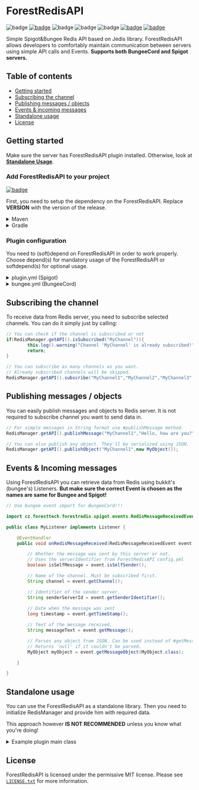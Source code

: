 # ForestRedisAPI
![badge](https://img.shields.io/github/v/release/ForestTechMC/ForestRedisAPI)
[![badge](https://jitpack.io/v/ForestTechMC/ForestRedisAPI.svg)](https://jitpack.io/#ForestTechMC/ForestRedisAPI)
![badge](https://img.shields.io/github/downloads/ForestTechMC/ForestRedisAPI/total)
![badge](https://img.shields.io/github/last-commit/ForestTechMC/ForestRedisAPI)
![badge](https://img.shields.io/badge/platform-spigot%20%7C%20bungeecord-lightgrey)
[![badge](https://img.shields.io/discord/896466173166747650?label=discord)](https://discord.gg/2PpdrfxhD4)
[![badge](https://img.shields.io/github/license/ForestTechMC/ForestRedisAPI)](https://github.com/ForestTechMC/ForestRedisAPI/blob/master/LICENSE.txt)

Simple Spigot&Bungee Redis API based on Jedis library. ForestRedisAPI allows developers to comfortably maintain
communication between servers using simple API calls and Events. **Supports both BungeeCord and Spigot servers.**

## Table of contents

* [Getting started](#getting-started)
* [Subscribing the channel](#subscribing-the-channel)
* [Publishing messages / objects](#publishing-messages--objects)
* [Events & incoming messages](#events--incoming-messages)
* [Standalone usage](#standalone-usage)
* [License](#license)

## Getting started

Make sure the server has ForestRedisAPI plugin installed. Otherwise, look at **[Standalone Usage](#standalone-usage)**.

### Add ForestRedisAPI to your project 

[![badge](https://jitpack.io/v/ForestTechMC/ForestRedisAPI.svg)](https://jitpack.io/#ForestTechMC/ForestRedisAPI)

First, you need to setup the dependency on the ForestRedisAPI. Replace **VERSION** with the version of the release.

<details>
    <summary>Maven</summary>

```xml
<repositories>
    <repository>
        <id>jitpack.io</id>
        <url>https://jitpack.io</url>
    </repository>
</repositories>

<dependencies>
    <dependency>
        <groupId>com.github.ForestTechMC</groupId>
        <artifactId>ForestRedisAPI</artifactId>
        <version>VERSION</version>
        <scope>provided</scope>
    </dependency>
</dependencies>
```
</details>

<details>
    <summary>Gradle</summary>

```gradle
allprojects {
    repositories {
        ...
        maven { url 'https://jitpack.io' }
    }
}

dependencies {
    implementation 'com.github.ForestTechMC:ForestRedisAPI:VERSION'
}
```
</details>

### Plugin configuration

You need to (soft)depend on ForestRedisAPI in order to work properly. Choose depend(s) for mandatory usage of the
ForestRedisAPI or softdepend(s) for optional usage.

<details>
    <summary>plugin.yml (Spigot)</summary>

```yaml
# Required dependency
depend: [ForestRedisAPI]
# Optional dependency
softdepend: [ForestRedisAPI]
```

</details>

<details>
    <summary>bungee.yml (BungeeCord)</summary>

```yaml
# Required dependency
depends: [ForestRedisAPI]
# Optional dependency
softDepends: [ForestRedisAPI]
```

</details>

## Subscribing the channel

To receive data from Redis server, you need to subscribe selected channels. You can do it simply just by calling:

```java
// You can check if the channel is subscribed or not
if(RedisManager.getAPI().isSubscribed("MyChannel")){
        this.log().warning("Channel 'MyChannel' is already subscribed!");
        return;
}

// You can subscribe as many channels as you want. 
// Already subscribed channels will be skipped.
RedisManager.getAPI().subscribe("MyChannel1","MyChannel2","MyChannel3");
```

## Publishing messages / objects

You can easily publish messages and objects to Redis server. It is not required to subscribe channel you want to send
data in.

```java
// For simple messages in String format use #publishMessage method.
RedisManager.getAPI().publishMessage("MyChannel1","Hello, how are you?");

// You can also publish any object. They'll be serialized using JSON.
RedisManager.getAPI().publishObject("MyChannel1",new MyObject());
```

## Events & Incoming messages

Using ForestRedisAPI you can retrieve data from Redis using bukkit's (bungee's) Listeners. **But make sure the correct
Event is chosen as the names are same for Bungee and Spigot!**

```java
// Use bungee event import for BungeeCord!!!

import cz.foresttech.forestredis.spigot.events.RedisMessageReceivedEvent;

public class MyListener implements Listener {

    @EventHandler
    public void onRedisMessageReceived(RedisMessageReceivedEvent event) {

        // Whether the message was sent by this server or not.
        // Uses the serverIdentifier from ForestRedisAPI config.yml
        boolean isSelfMessage = event.isSelfSender();

        // Name of the channel. Must be subscribed first.
        String channel = event.getChannel();

        // Identifier of the sender server.
        String senderServerId = event.getSenderIdentifier();
        
        // Date when the message was sent
        long timestamp = event.getTimeStamp();

        // Text of the message received.
        String messageText = event.getMessage();

        // Parses any object from JSON. Can be used instead of #getMessage()
        // Returns 'null' if it couldn't be parsed.
        MyObject myObject = event.getMessageObject(MyObject.class);

    }

}
```

## Standalone usage

You can use the ForestRedisAPI as a standalone library. Then you need to initialize RedisManager and provide him with
required data. 

This approach however **IS NOT RECOMMENDED** unless you know what you're doing!

<details>
    <summary>Example plugin main class</summary>

```java
import cz.foresttech.forestredis.shared.IForestRedisPlugin;
import cz.foresttech.forestredis.shared.RedisManager;
import org.bukkit.plugin.java.JavaPlugin;

/**
 * Use this ONLY if ForestRedisAPI plugin is not present and
 * for some reason you don't want to install it.
 */
public class MyExamplePlugin extends JavaPlugin implements IForestRedisPlugin {

    @Override
    public void onEnable() {
        // ...
        load();
        // ...
    }

    @Override
    public void onDisable() {
        //...
        if (RedisManager.getAPI() == null) {
            return;
        }
        // Close the RedisManager
        RedisManager.getAPI().close();
        //...
    }

    @Override
    public void load() {
        // Construct RedisConfiguration object
        RedisConfiguration redisConfiguration = new RedisConfiguration(
                "localhost", //hostname
                6379, //port
                null, //username (null if not any)
                null, //password (null if not any)
                false //ssl
        );

        // Initialize RedisManager instance (singleton)
        // Since init, use RedisManager#getAPI() to obtain the instance
        RedisManager.init(this, serverIdentifier, redisConfiguration);
        
        // Now setup the connection
        RedisManager.getAPI().setup(/*channels*/);

        // Now you can use #getAPI() call to get singleton instance
        RedisManager.getAPI().subscribe("MyChannel1");
    }

    @Override
    public void runAsync(Runnable task) {
        // Required so RedisManager can run tasks async
        Bukkit.getScheduler().runTaskAsynchronously(instance, task);
    }

    @Override
    @SuppressWarnings("Called asynchronously!")
    public void onMessageReceived(String channel, MessageTransferObject messageTransferObject) {
        // Async call - what shall be done when the message arrives
        // You can completely remove lines below, but then built-in events won't work
        Bukkit.getPluginManager().callEvent(new AsyncRedisMessageReceivedEvent(channel, messageTransferObject));
        Bukkit.getScheduler().runTask(this, () -> Bukkit.getPluginManager().callEvent(new RedisMessageReceivedEvent(channel, messageTransferObject)));
    }

    @Override
    public Logger logger() {
        return this.getLogger();
    }
}
```
</details>

## License
ForestRedisAPI is licensed under the permissive MIT license. Please see [`LICENSE.txt`](https://github.com/ForestTechMC/ForestRedisAPI/blob/master/LICENSE.txt) for more information.